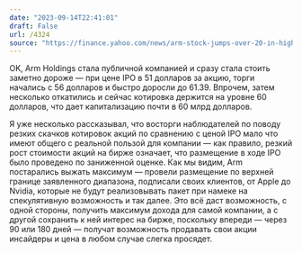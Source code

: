```yaml
---
date: "2023-09-14T22:41:01"
draft: False
url: /4324
source: "https://finance.yahoo.com/news/arm-stock-jumps-over-20-in-highly-anticipated-ipo-162614467.html"
---
```


OK, Arm Holdings стала публичной компанией и сразу стала стоить заметно дороже — при цене IPO в 51 долларов за акцию, торги начались с 56 долларов и быстро доросли до 61.39. Впрочем, затем несколько откатились и сейчас котировка держится на уровне 60 долларов, что дает капитализацию почти в 60 млрд долларов. 

Я уже несколько рассказывал, что восторги наблюдателей по поводу резких скачков котировок акций по сравнению с ценой IPO мало что имеют общего с реальной пользой для компании — как правило, резкий рост стоимости акций на бирже означает, что размещение в ходе IPO было проведено по заниженной оценке. Как мы видим, Arm постарались выжать максимум — провели размещение по верхней границе заявленного диапазона, подписали своих клиентов, от Apple до Nvidia, которые не будут реализовывать пакет при намеке на спекулятивную возможность и так далее. Это всё даст возможность, с одной стороны, получить максимум дохода для самой компании, а с другой сохранить к ней интерес на бирже, поскольку впереди — через 90 или 180 дней — получат возможность продавать свои акции инсайдеры и цена в любом случае слегка просядет.
